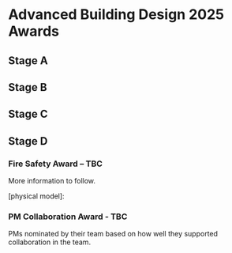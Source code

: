 # Advanced Building Design 2025 Awards 

## Stage A

## Stage B

## Stage C

## Stage D

### Fire Safety Award – TBC 

More information to follow. 

[physical model]: 

### PM Collaboration Award - TBC 

PMs nominated by their team based on how well they supported collaboration in the team. 
